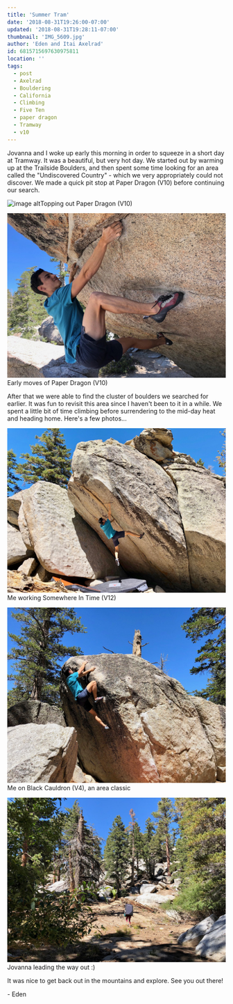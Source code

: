 ```yaml
---
title: 'Summer Tram'
date: '2018-08-31T19:26:00-07:00'
updated: '2018-08-31T19:28:11-07:00'
thumbnail: 'IMG_5609.jpg'
author: 'Eden and Itai Axelrad'
id: 6815715697630975811
location: ''
tags:
  - post
  - Axelrad
  - Bouldering
  - California
  - Climbing
  - Five Ten
  - paper dragon
  - Tramway
  - v10
---
```

Jovanna and I woke up early this morning in order to squeeze in a short day at Tramway. It was a beautiful, but very hot day. We started out by warming up at the Trailside Boulders, and then spent some time looking for an area called the "Undiscovered Country" - which we very appropriately could not discover. We made a quick pit stop at Paper Dragon (V10) before continuing our search.

![image alt](/images/IMG_5609.jpg)Topping out Paper Dragon (V10)

![image alt](/images/IMG_5598.jpg)Early moves of Paper Dragon (V10)

After that we were able to find the cluster of boulders we searched for earlier. It was fun to revisit this area since I haven't been to it in a while. We spent a little bit of time climbing before surrendering to the mid-day heat and heading home. Here's a few photos...

![image alt](/images/IMG_5631.jpg)Me working Somewhere In Time (V12)

![image alt](/images/IMG_5658.jpg)Me on Black Cauldron (V4), an area classic

![image alt](/images/IMG_5672.jpg)Jovanna leading the way out :)

It was nice to get back out in the mountains and explore. See you out there!

\- Eden

